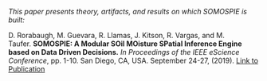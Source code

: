 _This paper presents theory, artifacts, and results on which SOMOSPIE is built:_

D. Rorabaugh, M. Guevara, R. Llamas, J. Kitson, R. Vargas, and M. Taufer. **SOMOSPIE: A Modular SOil MOisture SPatial Inference Engine based on Data Driven Decisions.** _In Proceedings of the IEEE eScience Conference_, pp. 1-10. San Diego, CA, USA. September 24-27, (2019). [Link to Publication](https://ieeexplore.ieee.org/document/9041768)